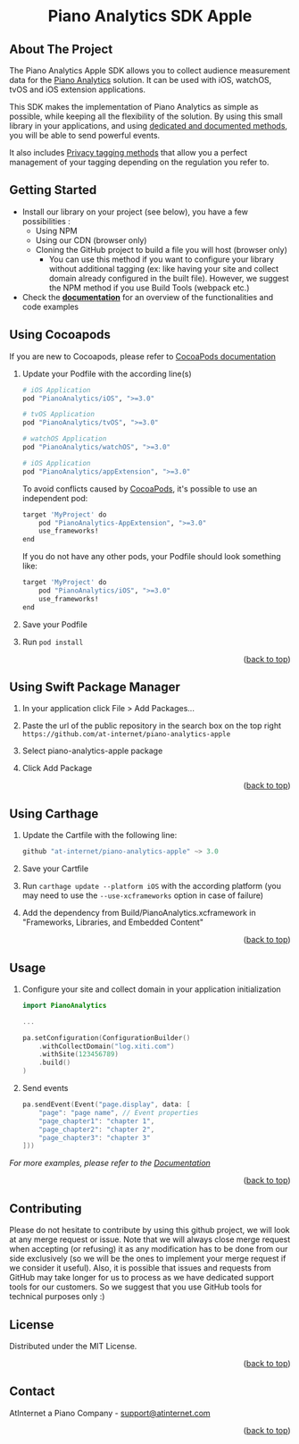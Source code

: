 <div id="top"></div>

<br />
<div align="center">
    <h1 align="center">Piano Analytics SDK Apple</h1>
</div>

<!-- ABOUT THE PROJECT -->
## About The Project


The Piano Analytics Apple SDK allows you to collect audience measurement data for the [Piano Analytics](https://piano.io/product/analytics/) solution.
It can be used with iOS, watchOS, tvOS and iOS extension applications.

This SDK makes the implementation of Piano Analytics as simple as possible, while keeping all the flexibility of the solution. By using this small library in your applications, and using [dedicated and documented methods](https://developers.atinternet-solutions.com/piano-analytics/), you will be able to send powerful events.

It also includes [Privacy tagging methods](https://developers.atinternet-solutions.com/piano-analytics/data-collection/privacy) that allow you a perfect management of your tagging depending on the regulation you refer to.


<!-- GETTING STARTED -->
## Getting Started

- Install our library on your project (see below), you have a few possibilities :
    - Using NPM
    - Using our CDN (browser only)
  - Cloning the GitHub project to build a file you will host (browser only)
    - You can use this method if you want to configure your library without additional tagging (ex: like having your site and collect domain already configured in the built file). However, we suggest the NPM method if you use Build Tools (webpack etc.) 
- Check the <a href="https://developers.atinternet-solutions.com/piano-analytics/"><strong>documentation</strong></a> for an overview of the functionalities and code examples

## Using Cocoapods

If you are new to Cocoapods, please refer to [CocoaPods documentation](https://guides.cocoapods.org/)

1. Update your Podfile with the according line(s)  
    ```sh
    # iOS Application
    pod "PianoAnalytics/iOS", ">=3.0"
    
    # tvOS Application
    pod "PianoAnalytics/tvOS", ">=3.0"
    
    # watchOS Application
    pod "PianoAnalytics/watchOS", ">=3.0"
    
    # iOS Application
    pod "PianoAnalytics/appExtension", ">=3.0"
    ```
    
    To avoid conflicts caused by [CocoaPods](https://github.com/CocoaPods/CocoaPods/issues/8206), it's possible to use an independent pod:
    ```sh
    target 'MyProject' do
        pod "PianoAnalytics-AppExtension", ">=3.0"
        use_frameworks!
    end
    ```
    
    If you do not have any other pods, your Podfile should look something like:
    ```sh
    target 'MyProject' do
        pod "PianoAnalytics/iOS", ">=3.0"
        use_frameworks!
    end
    ```

2. Save your Podfile
 
3. Run `pod install`

<p align="right">(<a href="#top">back to top</a>)</p>

## Using Swift Package Manager

1. In your application click File > Add Packages...

2. Paste the url of the public repository in the search box on the top right `https://github.com/at-internet/piano-analytics-apple`

3. Select piano-analytics-apple package

4. Click Add Package

<p align="right">(<a href="#top">back to top</a>)</p>

## Using Carthage

1. Update the Cartfile with the following line: 
    ```swift
    github "at-internet/piano-analytics-apple" ~> 3.0 
    ```
2. Save your Cartfile

3. Run `carthage update --platform iOS` with the according platform (you may need to use the `--use-xcframeworks` option in case of failure)

4. Add the dependency from Build/PianoAnalytics.xcframework in "Frameworks, Libraries, and Embedded Content"

<p align="right">(<a href="#top">back to top</a>)</p>

<!-- USAGE EXAMPLES -->
## Usage

1. Configure your site and collect domain in your application initialization
    ```swift
    import PianoAnalytics
    
    ...
    
    pa.setConfiguration(ConfigurationBuilder()
        .withCollectDomain("log.xiti.com")
        .withSite(123456789)
        .build()
    )
    ```

2. Send events
    ```swift
    pa.sendEvent(Event("page.display", data: [
        "page": "page name", // Event properties
        "page_chapter1": "chapter 1",
        "page_chapter2": "chapter 2",
        "page_chapter3": "chapter 3"
    ]))
    ```

_For more examples, please refer to the [Documentation](https://developers.atinternet-solutions.com/piano-analytics/)_

<p align="right">(<a href="#top">back to top</a>)</p>

<!-- CONTRIBUTING -->
## Contributing

Please do not hesitate to contribute by using this github project, we will look at any merge request or issue. 
Note that we will always close merge request when accepting (or refusing) it as any modification has to be done from our side exclusively (so we will be the ones to implement your merge request if we consider it useful).
Also, it is possible that issues and requests from GitHub may take longer for us to process as we have dedicated support tools for our customers. So we suggest that you use GitHub tools for technical purposes only :)



<!-- LICENSE -->
## License

Distributed under the MIT License.

<p align="right">(<a href="#top">back to top</a>)</p>

<!-- CONTACT -->
## Contact

AtInternet a Piano Company - support@atinternet.com

<p align="right">(<a href="#top">back to top</a>)</p>
